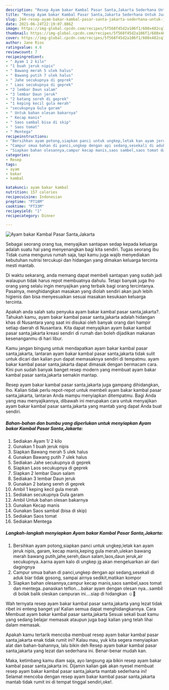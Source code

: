 ```yaml
---
description: "Resep Ayam bakar Kambal Pasar Santa,Jakarta Sederhana Untuk Jualan"
title: "Resep Ayam bakar Kambal Pasar Santa,Jakarta Sederhana Untuk Jualan"
slug: 244-resep-ayam-bakar-kambal-pasar-santa-jakarta-sederhana-untuk-jualan
date: 2021-06-24T22:19:07.886Z
image: https://img-global.cpcdn.com/recipes/5f568f45d2a106f1/680x482cq70/ayam-bakar-kambal-pasar-santajakarta-foto-resep-utama.jpg
thumbnail: https://img-global.cpcdn.com/recipes/5f568f45d2a106f1/680x482cq70/ayam-bakar-kambal-pasar-santajakarta-foto-resep-utama.jpg
cover: https://img-global.cpcdn.com/recipes/5f568f45d2a106f1/680x482cq70/ayam-bakar-kambal-pasar-santajakarta-foto-resep-utama.jpg
author: Jane Rios
ratingvalue: 4.6
reviewcount: 7
recipeingredient:
- " Ayam 1 2 kilo"
- "1 buah jeruk nipis"
- " Bawang merah 5 ulek halus"
- " Bawang putih 7 ulek halus"
- " Jahe secukupnya di geprek"
- " Laos secukupnya di geprek"
- "2 lembar Daun salam"
- "3 lembar Daun jeruk"
- "2 batang sereh di geprek"
- "1 keping kecil gula merah"
- "secukupnya Gula garam"
- " Untuk bahan olesan bakarnya"
- " Kecap manis"
- " Saos sambal bisa di skip"
- " Saos tomat"
- " Mentega"
recipeinstructions:
- "Bersihkan ayam potong,siapkan panci untuk ungkep,letak kan ayam jeruk nipis, garam, kecap manis,keping gula merah,ulekan bawang merah bawang putih,jahe,sereh,daun salam,laos,daun jeruk,air secukupnya..karna ayam kalo di ungkep jg akan mengeluarkan air dari dagingnya"
- "Campur smua bahan di panci,ungkep dengan api sedang,sesekali di aduk biar tidak gosong, sampai airnya sedikit,matikan kompor"
- "Siapkan bahan olesannya,campur kecap manis,saos sambel,saos tomat dan mentega..panaskan teflon....bakar ayam dengan olesan nya...sambil di bolak balik oleskan campuran ini....siap di hidangkan ☺🙏"
categories:
- Resep
tags:
- ayam
- bakar
- kambal

katakunci: ayam bakar kambal 
nutrition: 157 calories
recipecuisine: Indonesian
preptime: "PT18M"
cooktime: "PT33M"
recipeyield: "1"
recipecategory: Dinner

---
```



![Ayam bakar Kambal Pasar Santa,Jakarta](https://img-global.cpcdn.com/recipes/5f568f45d2a106f1/680x482cq70/ayam-bakar-kambal-pasar-santajakarta-foto-resep-utama.jpg)

Sebagai seorang orang tua, menyajikan santapan sedap kepada keluarga adalah suatu hal yang menyenangkan bagi kita sendiri. Tugas seorang ibu Tidak cuma mengurus rumah saja, tapi kamu juga wajib menyediakan kebutuhan nutrisi tercukupi dan hidangan yang dimakan keluarga tercinta mesti mantab.

Di waktu  sekarang, anda memang dapat membeli santapan yang sudah jadi walaupun tidak harus repot membuatnya dahulu. Tetapi banyak juga lho orang yang selalu ingin menyajikan yang terbaik bagi orang tercintanya. Pasalnya, menghidangkan masakan yang diolah sendiri akan jauh lebih higienis dan bisa menyesuaikan sesuai masakan kesukaan keluarga tercinta. 



Apakah anda salah satu penyuka ayam bakar kambal pasar santa,jakarta?. Tahukah kamu, ayam bakar kambal pasar santa,jakarta adalah hidangan khas di Nusantara yang saat ini disukai oleh banyak orang dari hampir setiap daerah di Nusantara. Kita dapat menyajikan ayam bakar kambal pasar santa,jakarta kreasi sendiri di rumah dan boleh dijadikan makanan kesenanganmu di hari libur.

Kamu jangan bingung untuk mendapatkan ayam bakar kambal pasar santa,jakarta, lantaran ayam bakar kambal pasar santa,jakarta tidak sulit untuk dicari dan kalian pun dapat memasaknya sendiri di tempatmu. ayam bakar kambal pasar santa,jakarta dapat dimasak dengan bermacam cara. Kini pun sudah banyak banget resep modern yang membuat ayam bakar kambal pasar santa,jakarta semakin mantap.

Resep ayam bakar kambal pasar santa,jakarta juga gampang dihidangkan, lho. Kalian tidak perlu repot-repot untuk membeli ayam bakar kambal pasar santa,jakarta, lantaran Anda mampu menyiapkan ditempatmu. Bagi Anda yang mau menyajikannya, dibawah ini merupakan cara untuk menyajikan ayam bakar kambal pasar santa,jakarta yang mantab yang dapat Anda buat sendiri.

<!--inarticleads1-->

##### Bahan-bahan dan bumbu yang diperlukan untuk menyiapkan Ayam bakar Kambal Pasar Santa,Jakarta:

1. Sediakan  Ayam 1/ 2 kilo
1. Gunakan 1 buah jeruk nipis
1. Siapkan  Bawang merah 5 ulek halus
1. Gunakan  Bawang putih 7 ulek halus
1. Sediakan  Jahe secukupnya di geprek
1. Siapkan  Laos secukupnya di geprek
1. Siapkan 2 lembar Daun salam
1. Sediakan 3 lembar Daun jeruk
1. Gunakan 2 batang sereh di geprek
1. Ambil 1 keping kecil gula merah
1. Sediakan secukupnya Gula garam
1. Ambil  Untuk bahan olesan bakarnya
1. Gunakan  Kecap manis
1. Gunakan  Saos sambal (bisa di skip)
1. Sediakan  Saos tomat
1. Sediakan  Mentega




<!--inarticleads2-->

##### Langkah-langkah menyiapkan Ayam bakar Kambal Pasar Santa,Jakarta:

1. Bersihkan ayam potong,siapkan panci untuk ungkep,letak kan ayam jeruk nipis, garam, kecap manis,keping gula merah,ulekan bawang merah bawang putih,jahe,sereh,daun salam,laos,daun jeruk,air secukupnya..karna ayam kalo di ungkep jg akan mengeluarkan air dari dagingnya
1. Campur smua bahan di panci,ungkep dengan api sedang,sesekali di aduk biar tidak gosong, sampai airnya sedikit,matikan kompor
1. Siapkan bahan olesannya,campur kecap manis,saos sambel,saos tomat dan mentega..panaskan teflon....bakar ayam dengan olesan nya...sambil di bolak balik oleskan campuran ini....siap di hidangkan ☺🙏




Wah ternyata resep ayam bakar kambal pasar santa,jakarta yang lezat tidak ribet ini enteng banget ya! Kalian semua dapat menghidangkannya. Cara Membuat ayam bakar kambal pasar santa,jakarta Sesuai sekali buat kamu yang sedang belajar memasak ataupun juga bagi kalian yang telah lihai dalam memasak.

Apakah kamu tertarik mencoba membuat resep ayam bakar kambal pasar santa,jakarta enak tidak rumit ini? Kalau mau, yuk kita segera menyiapkan alat dan bahan-bahannya, lalu bikin deh Resep ayam bakar kambal pasar santa,jakarta yang lezat dan sederhana ini. Benar-benar mudah kan. 

Maka, ketimbang kamu diam saja, ayo langsung aja bikin resep ayam bakar kambal pasar santa,jakarta ini. Dijamin kalian gak akan nyesel membuat resep ayam bakar kambal pasar santa,jakarta mantab sederhana ini! Selamat mencoba dengan resep ayam bakar kambal pasar santa,jakarta mantab tidak rumit ini di tempat tinggal sendiri,oke!.

